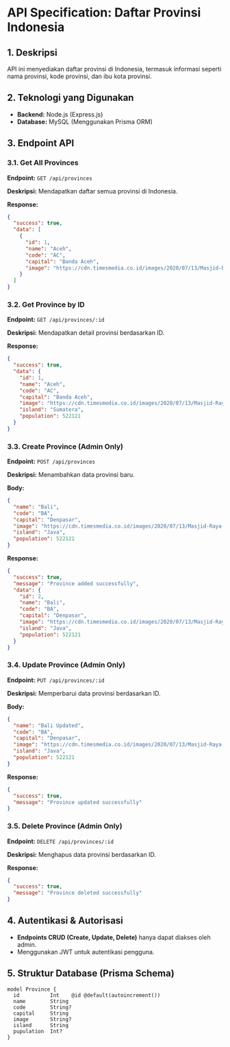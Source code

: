 # API Specification: Daftar Provinsi Indonesia

## 1. Deskripsi

API ini menyediakan daftar provinsi di Indonesia, termasuk informasi seperti nama provinsi, kode provinsi, dan ibu kota provinsi.

## 2. Teknologi yang Digunakan

- **Backend:** Node.js (Express.js)
- **Database:** MySQL (Menggunakan Prisma ORM)

## 3. Endpoint API

### 3.1. **Get All Provinces**

**Endpoint:** `GET /api/provinces`

**Deskripsi:** Mendapatkan daftar semua provinsi di Indonesia.

**Response:**

```json
{
  "success": true,
  "data": [
    {
      "id": 1,
      "name": "Aceh",
      "code": "AC",
      "capital": "Banda Aceh",
      "image": "https://cdn.timesmedia.co.id/images/2020/07/13/Masjid-Raya-Baiturrahman.jpg"
    }
  ]
}
```

### 3.2. **Get Province by ID**

**Endpoint:** `GET /api/provinces/:id`

**Deskripsi:** Mendapatkan detail provinsi berdasarkan ID.

**Response:**

```json
{
  "success": true,
  "data": {
    "id": 1,
    "name": "Aceh",
    "code": "AC",
    "capital": "Banda Aceh",
    "image": "https://cdn.timesmedia.co.id/images/2020/07/13/Masjid-Raya-Baiturrahman.jpg",
    "island": "Sumatera",
    "population": 522121
  }
}
```

### 3.3. **Create Province (Admin Only)**

**Endpoint:** `POST /api/provinces`

**Deskripsi:** Menambahkan data provinsi baru.

**Body:**

```json
{
  "name": "Bali",
  "code": "BA",
  "capital": "Denpasar",
  "image": "https://cdn.timesmedia.co.id/images/2020/07/13/Masjid-Raya-Baiturrahman.jpg",
  "island": "Java",
  "population": 522121
}
```

**Response:**

```json
{
  "success": true,
  "message": "Province added successfully",
  "data": {
    "id": 2,
    "name": "Bali",
    "code": "BA",
    "capital": "Denpasar",
    "image": "https://cdn.timesmedia.co.id/images/2020/07/13/Masjid-Raya-Baiturrahman.jpg",
    "island": "Java",
    "population": 522121
  }
}
```

### 3.4. **Update Province (Admin Only)**

**Endpoint:** `PUT /api/provinces/:id`

**Deskripsi:** Memperbarui data provinsi berdasarkan ID.

**Body:**

```json
{
  "name": "Bali Updated",
  "code": "BA",
  "capital": "Denpasar",
  "image": "https://cdn.timesmedia.co.id/images/2020/07/13/Masjid-Raya-Baiturrahman.jpg",
  "island": "Java",
  "population": 522121
}
```

**Response:**

```json
{
  "success": true,
  "message": "Province updated successfully"
}
```

### 3.5. **Delete Province (Admin Only)**

**Endpoint:** `DELETE /api/provinces/:id`

**Deskripsi:** Menghapus data provinsi berdasarkan ID.

**Response:**

```json
{
  "success": true,
  "message": "Province deleted successfully"
}
```

## 4. Autentikasi & Autorisasi

- **Endpoints CRUD (Create, Update, Delete)** hanya dapat diakses oleh admin.
- Menggunakan JWT untuk autentikasi pengguna.

## 5. Struktur Database (Prisma Schema)

```prisma
model Province {
  id          Int    @id @default(autoincrement())
  name        String
  code        String?
  capital     String
  image       String?
  island      String
  pupulation  Int?
}
```

